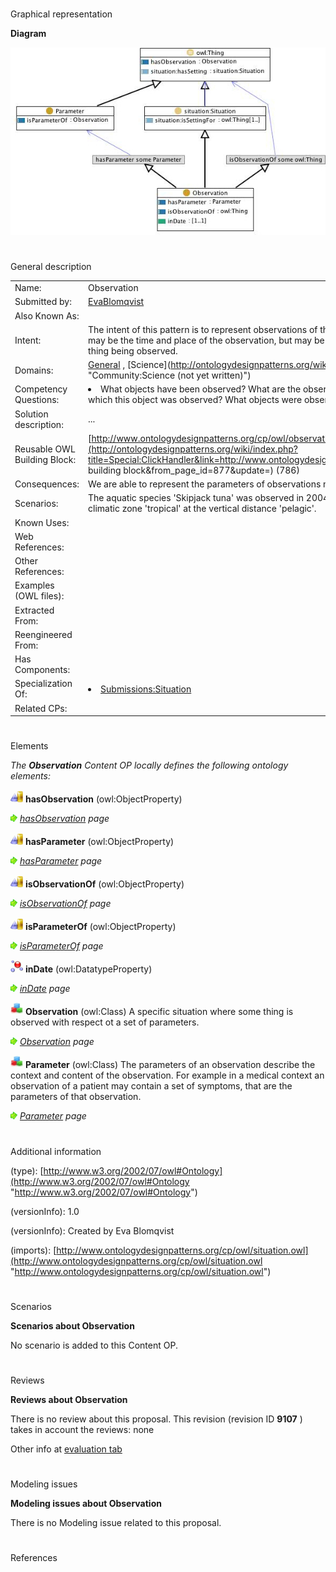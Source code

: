 # 

 Graphical representation



__Diagram__ 





[![Image:Observation.jpg](images/a/a9/Observation.jpg)](../Image/Observation.jpg "Image:Observation.jpg")





# 

 General description




|  |  |
| --- | --- |
|  Name:  |  Observation  |
|  Submitted by:  | [EvaBlomqvist](../User/EvaBlomqvist "User:EvaBlomqvist")  |
|  Also Known As:  |  |
|  Intent:  |  The intent of this pattern is to represent observations of things, under a set of parameters. Common parameters may be the time and place of the observation, but may be any feature that is observed concerning the specific thing being observed.  |
|  Domains:  | [General](../Community/General "Community:General")  , [Science](http://ontologydesignpatterns.org/wiki/Special:AddData/Domain Form/Community:Science "Community:Science (not yet written)")  |
|  Competency Questions:  | <li>       What objects have been observed? What are the observations of this object? What are the parameters under which this object was observed? What objects were observed under this parameter?      </li> |
|  Solution description:  |  ...  |
|  Reusable OWL Building Block:  | [http://www.ontologydesignpatterns.org/cp/owl/observation.owl](http://ontologydesignpatterns.org/wiki/index.php?title=Special:ClickHandler&link=http://www.ontologydesignpatterns.org/cp/owl/observation.owl&message=OWL building block&from_page_id=877&update=)  (786)  |
|  Consequences:  |  We are able to represent the parameters of observations made.  |
|  Scenarios:  |  The aquatic species 'Skipjack tuna' was observed in 2004 having the exploitation state 'fully exploited' in the climatic zone 'tropical' at the vertical distance 'pelagic'.  |
|  Known Uses:  |  |
|  Web References:  |  |
|  Other References:  |  |
|  Examples (OWL files):  |  |
|  Extracted From:  |  |
|  Reengineered From:  |  |
|  Has Components:  |  |
|  Specialization Of:  | <li><a href="Submissions%253ASituation.html" title="Submissions:Situation">        Submissions:Situation       </a></li> |
|  Related CPs:  |  |



  





# 

 Elements



_The
 __Observation__ 
 Content OP locally defines the following ontology elements:_ 





[![ObjectProperty](images/thumb/c/c3/ObjectProperty.gif/20px-ObjectProperty.gif)](../Image/ObjectProperty.gif "ObjectProperty")
__hasObservation__ 
 (owl:ObjectProperty)
 
[![](images/thumb/8/87/ArrowRight.gif/11px-ArrowRight.gif)](../Image/ArrowRight.gif "ArrowRight.gif")
_[hasObservation](../Submissions/Observation/hasObservation "Submissions:Observation/hasObservation") 
 page_ 



[![ObjectProperty](images/thumb/c/c3/ObjectProperty.gif/20px-ObjectProperty.gif)](../Image/ObjectProperty.gif "ObjectProperty")
__hasParameter__ 
 (owl:ObjectProperty)
 
[![](images/thumb/8/87/ArrowRight.gif/11px-ArrowRight.gif)](../Image/ArrowRight.gif "ArrowRight.gif")
_[hasParameter](../Submissions/Observation/hasParameter "Submissions:Observation/hasParameter") 
 page_ 



[![ObjectProperty](images/thumb/c/c3/ObjectProperty.gif/20px-ObjectProperty.gif)](../Image/ObjectProperty.gif "ObjectProperty")
__isObservationOf__ 
 (owl:ObjectProperty)
 
[![](images/thumb/8/87/ArrowRight.gif/11px-ArrowRight.gif)](../Image/ArrowRight.gif "ArrowRight.gif")
_[isObservationOf](../Submissions/Observation/isObservationOf "Submissions:Observation/isObservationOf") 
 page_ 



[![ObjectProperty](images/thumb/c/c3/ObjectProperty.gif/20px-ObjectProperty.gif)](../Image/ObjectProperty.gif "ObjectProperty")
__isParameterOf__ 
 (owl:ObjectProperty)
 
[![](images/thumb/8/87/ArrowRight.gif/11px-ArrowRight.gif)](../Image/ArrowRight.gif "ArrowRight.gif")
_[isParameterOf](../Submissions/Observation/isParameterOf "Submissions:Observation/isParameterOf") 
 page_ 



[![DatatypeProperty](images/thumb/a/a5/DatatypeProperty.gif/20px-DatatypeProperty.gif)](../Image/DatatypeProperty.gif "DatatypeProperty")
__inDate__ 
 (owl:DatatypeProperty)
 
[![](images/thumb/8/87/ArrowRight.gif/11px-ArrowRight.gif)](../Image/ArrowRight.gif "ArrowRight.gif")
_[inDate](../Submissions/Observation/inDate "Submissions:Observation/inDate") 
 page_ 



[![Class](images/thumb/2/27/Class.gif/20px-Class.gif)](../Image/Class.gif "Class")
__Observation__ 
 (owl:Class) A specific situation where some thing is observed with respect ot a set of parameters.
 
[![](images/thumb/8/87/ArrowRight.gif/11px-ArrowRight.gif)](../Image/ArrowRight.gif "ArrowRight.gif")
_[Observation](../Submissions/Observation/Observation "Submissions:Observation/Observation") 
 page_ 



[![Class](images/thumb/2/27/Class.gif/20px-Class.gif)](../Image/Class.gif "Class")
__Parameter__ 
 (owl:Class) The parameters of an observation describe the context and content of the observation. For example in a medical context an observation of a patient may contain a set of symptoms, that are the parameters of that observation.
 
[![](images/thumb/8/87/ArrowRight.gif/11px-ArrowRight.gif)](../Image/ArrowRight.gif "ArrowRight.gif")
_[Parameter](../Submissions/Observation/Parameter "Submissions:Observation/Parameter") 
 page_ 


# 

 Additional information



 (type):
 [http://www.w3.org/2002/07/owl#Ontology](http://www.w3.org/2002/07/owl#Ontology "http://www.w3.org/2002/07/owl#Ontology") 




 (versionInfo): 1.0
 



 (versionInfo): Created by Eva Blomqvist
 



 (imports):
 [http://www.ontologydesignpatterns.org/cp/owl/situation.owl](http://www.ontologydesignpatterns.org/cp/owl/situation.owl "http://www.ontologydesignpatterns.org/cp/owl/situation.owl") 




# 

 Scenarios




__Scenarios about Observation__ 


 No scenario is added to this Content OP.
 




# 

 Reviews




__Reviews about Observation__ 


 There is no review about this proposal.
This revision (revision ID
 __9107__ 
 ) takes in account the reviews: none
 



 Other info at
 [evaluation tab](http://ontologydesignpatterns.org/wiki/index.php?title=Submissions:Observation&action=evaluation "http://ontologydesignpatterns.org/wiki/index.php?title=Submissions:Observation&action=evaluation") 





  





# 

 Modeling issues




__Modeling issues about Observation__ 


 There is no Modeling issue related to this proposal.
 




  





# 

 References